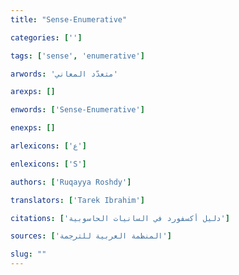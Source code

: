 ```yaml
---
title: "Sense-Enumerative"

categories: ['']

tags: ['sense', 'enumerative']

arwords: 'متعدّد المعاني'

arexps: []

enwords: ['Sense-Enumerative']

enexps: []

arlexicons: ['ع']

enlexicons: ['S']

authors: ['Ruqayya Roshdy']

translators: ['Tarek Ibrahim']

citations: ['دليل أكسفورد في السانيات الحاسوبية']

sources: ['المنظمة العربية للترجمة']

slug: ""
---
```

